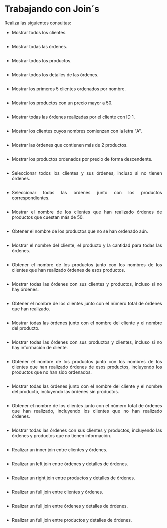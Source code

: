 <div align="justify">

# Trabajando con Join´s

Realiza las siguientes consultas:

- Mostrar todos los clientes.
```sql

```
- Mostrar todas las órdenes.
```sql

```
- Mostrar todos los productos.
```sql

```
- Mostrar todos los detalles de las órdenes.
```sql

```
- Mostrar los primeros 5 clientes ordenados por nombre.
```sql

```
- Mostrar los productos con un precio mayor a 50.
```sql

```
- Mostrar todas las órdenes realizadas por el cliente con ID 1.
```sql

```
- Mostrar los clientes cuyos nombres comienzan con la letra "A".
```sql

```
- Mostrar las órdenes que contienen más de 2 productos.
```sql

```
- Mostrar los productos ordenados por precio de forma descendente.
```sql

```
- Seleccionar todos los clientes y sus órdenes, incluso si no tienen órdenes.
```sql

```
- Seleccionar todas las órdenes junto con los productos correspondientes.
```sql

```
- Mostrar el nombre de los clientes que han realizado órdenes de productos que cuestan más de 50.
```sql

```
- Obtener el nombre de los productos que no se han ordenado aún.
```sql

```
- Mostrar el nombre del cliente, el producto y la cantidad para todas las órdenes.
```sql

```
- Obtener el nombre de los productos junto con los nombres de los clientes que han realizado órdenes de esos productos.
```sql

```
- Mostrar todas las órdenes con sus clientes y productos, incluso si no hay órdenes.
```sql

```
- Obtener el nombre de los clientes junto con el número total de órdenes que han realizado.
```sql

```
- Mostrar todas las órdenes junto con el nombre del cliente y el nombre del producto.
```sql

```
- Mostrar todas las órdenes con sus productos y clientes, incluso si no hay información de cliente.
```sql

```
- Obtener el nombre de los productos junto con los nombres de los clientes que han realizado órdenes de esos productos, incluyendo los productos que no han sido ordenados.
```sql

```
- Mostrar todas las órdenes junto con el nombre del cliente y el nombre del producto, incluyendo las órdenes sin productos.
```sql

```
- Obtener el nombre de los clientes junto con el número total de órdenes que han realizado, incluyendo los clientes que no han realizado órdenes.
```sql

```
- Mostrar todas las órdenes con sus clientes y productos, incluyendo las órdenes y productos que no tienen información.
```sql

```
- Realizar un inner join entre clientes y órdenes.
```sql

```
- Realizar un left join entre órdenes y detalles de órdenes.
```sql

```
- Realizar un right join entre productos y detalles de órdenes.
```sql

```
- Realizar un full join entre clientes y órdenes.
```sql

```
- Realizar un full join entre órdenes y detalles de órdenes.
```sql

```
- Realizar un full join entre productos y detalles de órdenes.
```sql

```
</div>